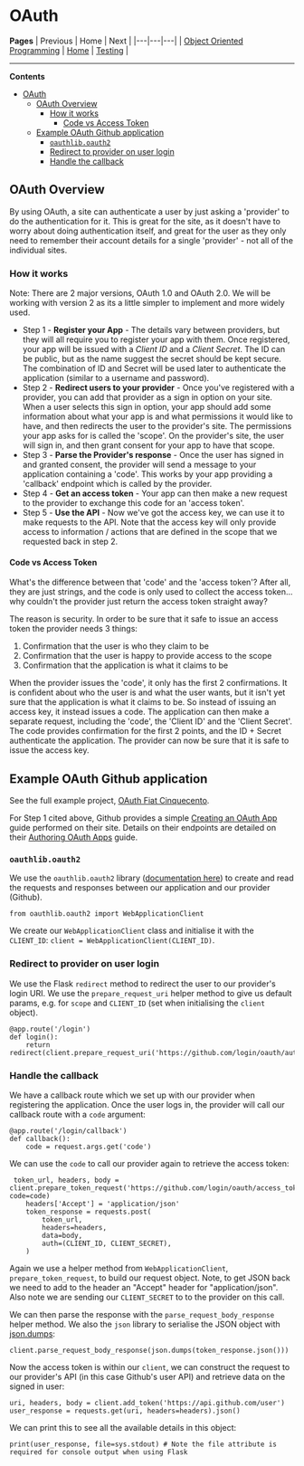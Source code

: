 # OAuth

**Pages**
| Previous | Home | Next |
|---|---|---|
| [Object Oriented Programming](https://github.com/rysharprules/Rython/blob/master/04_oop.md) | [Home](https://github.com/rysharprules/Rython) | [Testing](https://github.com/rysharprules/Rython/blob/master/06_testing.md) |

----

**Contents**
- [OAuth](#oauth)
  - [OAuth Overview](#oauth-overview)
    - [How it works](#how-it-works)
      - [Code vs Access Token](#code-vs-access-token)
  - [Example OAuth Github application](#example-oauth-github-application)
    - [`oauthlib.oauth2`](#oauthliboauth2)
    - [Redirect to provider on user login](#redirect-to-provider-on-user-login)
    - [Handle the callback](#handle-the-callback)

## OAuth Overview

By using OAuth, a site can authenticate a user by just asking a 'provider' to do the authentication for it. This is great for the site, as it doesn't have to worry about doing authentication itself, and great for the user as they only need to remember their account details for a single 'provider' - not all of the individual sites.

### How it works

Note: There are 2 major versions, OAuth 1.0 and OAuth 2.0. We will be working with version 2 as its a little simpler to implement and more widely used.

- Step 1 - **Register your App** - The details vary between providers, but they will all require you to register your app with them. Once registered, your app will be issued with a _Client ID_ and a _Client Secret_. The ID can be public, but as the name suggest the secret should be kept secure. The combination of ID and Secret will be used later to authenticate the application (similar to a username and password).
- Step 2 - **Redirect users to your provider** - Once you've registered with a provider, you can add that provider as a sign in option on your site. When a user selects this sign in option, your app should add some information about what your app is and what permissions it would like to have, and then redirects the user to the provider's site. The permissions your app asks for is called the 'scope'. On the provider's site, the user will sign in, and then grant consent for your app to have that scope. 
- Step 3 - **Parse the Provider's response** - Once the user has signed in and granted consent, the provider will send a message to your application containing a 'code'. This works by your app providing a 'callback' endpoint which is called by the provider.
- Step 4 - **Get an access token** - Your app can then make a new request to the provider to exchange this code for an 'access token'.
- Step 5 - **Use the API** - Now we've got the access key, we can use it to make requests to the API. Note that the access key will only provide access to information / actions that are defined in the scope that we requested back in step 2.

#### Code vs Access Token

What's the difference between that 'code' and the 'access token'? After all, they are just strings, and the code is only used to collect the access token... why couldn't the provider just return the access token straight away? 

The reason is security. In order to be sure that it safe to issue an access token the provider needs 3 things:

1. Confirmation that the user is who they claim to be
1. Confirmation that the user is happy to provide access to the scope
1. Confirmation that the application is what it claims to be
   
When the provider issues the 'code', it only has the first 2 confirmations. It is confident about who the user is and what the user wants, but it isn't yet sure that the application is what it claims to be. So instead of issuing an access key, it instead issues a code. The application can then make a separate request, including the 'code', the 'Client ID' and the 'Client Secret'. The code provides confirmation for the first 2 points, and the ID + Secret authenticate the application. The provider can now be sure that it is safe to issue the access key.

## Example OAuth Github application

See the full example project, [OAuth Fiat Cinquecento](https://github.com/rysharprules/python-oauth-example/tree/exercise).

For Step 1 cited above, Github provides a simple [Creating an OAuth App](https://developer.github.com/apps/building-oauth-apps/creating-an-oauth-app/) guide performed on their site. Details on their endpoints are detailed on their [Authoring OAuth Apps](https://developer.github.com/apps/building-oauth-apps/authorizing-oauth-apps/) guide.

### `oauthlib.oauth2`

We use the `oauthlib.oauth2` library ([documentation here](https://oauthlib.readthedocs.io/en/latest/oauth2/clients/baseclient.html)) to create and read the requests and responses between our application and our provider (Github).

`from oauthlib.oauth2 import WebApplicationClient`

We create our `WebApplicationClient` class and initialise it with the `CLIENT_ID`: `client = WebApplicationClient(CLIENT_ID)`.

### Redirect to provider on user login

We use the Flask `redirect` method to redirect the user to our provider's login URI. We use the `prepare_request_uri` helper method to give us default params, e.g. for `scope` and `CLIENT_ID` (set when initialising the `client` object).

````
@app.route('/login')
def login():
    return redirect(client.prepare_request_uri('https://github.com/login/oauth/authorize'))
````

### Handle the callback

We have a callback route which we set up with our provider when registering the application. Once the user logs in, the provider will call our callback route with a `code` argument:

````
@app.route('/login/callback')
def callback():
    code = request.args.get('code')
````

We can use the `code` to call our provider again to retrieve the access token:

````
 token_url, headers, body = client.prepare_token_request('https://github.com/login/oauth/access_token', code=code)
    headers['Accept'] = 'application/json'
    token_response = requests.post(
        token_url,
        headers=headers,
        data=body,
        auth=(CLIENT_ID, CLIENT_SECRET),
    )
````

Again we use a helper method from `WebApplicationClient`, `prepare_token_request`, to build our request object. Note, to get JSON back we need to add to the header an "Accept" header for "application/json". Also note we are sending our `CLIENT_SECRET` to to the provider on this call.

We can then parse the response with the `parse_request_body_response` helper method. We also the `json` library to serialise the JSON object with [json.dumps](https://docs.python.org/3/library/json.html#json.dump):

`client.parse_request_body_response(json.dumps(token_response.json()))`

Now the access token is within our `client`, we can construct the request to our provider's API (in this case Github's user API) and retrieve data on the signed in user:

````
uri, headers, body = client.add_token('https://api.github.com/user')
user_response = requests.get(uri, headers=headers).json()
````

We can print this to see all the available details in this object:

`print(user_response, file=sys.stdout) # Note the file attribute is required for console output when using Flask`